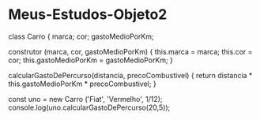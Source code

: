 # Meus-Estudos-Objeto2

class Carro {
  marca;
  cor;
  gastoMedioPorKm;
  
  construtor (marca, cor, gastoMedioPorKm) {
    this.marca = marca;
    this.cor = cor;
    this.gastoMedioPorKm = gastoMedioPorKm;
  }
  
  calcularGastoDePercurso(distancia, precoCombustivel) {
    return distancia * this.gastoMedioPorKm * precoCombustivel;
}

const uno = new Carro ('Fiat', 'Vermelho', 1/12);
console.log(uno.calcularGastoDePercurso(20,5));
